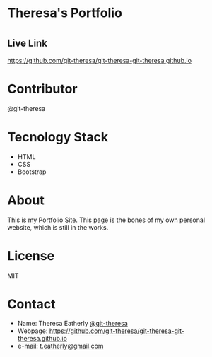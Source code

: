 # Theresa's Portfolio
# <h2> Live Link </h2>
https://github.com/git-theresa/git-theresa-git-theresa.github.io
# Contributor
@git-theresa
# Tecnology Stack 
* HTML
* CSS
* Bootstrap
# About 
This is my Portfolio Site. This page is the bones of my own personal website, which is still in the works.
# License
MIT
# Contact 
* Name: Theresa Eatherly [@git-theresa](@git-theresa)
* Webpage: https://github.com/git-theresa/git-theresa-git-theresa.github.io
* e-mail: [t.eatherly@gmail.com](t.eatherly@gmail.com)
